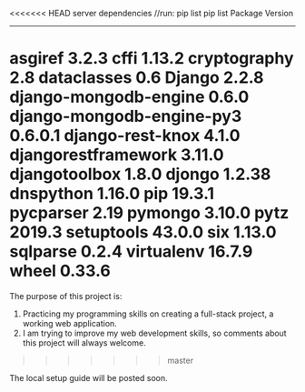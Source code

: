 <<<<<<< HEAD
server dependencies 
//run: pip list
pip list
Package                   Version
------------------------- -------
asgiref                   3.2.3
cffi                      1.13.2
cryptography              2.8
dataclasses               0.6
Django                    2.2.8
django-mongodb-engine     0.6.0
django-mongodb-engine-py3 0.6.0.1
django-rest-knox          4.1.0
djangorestframework       3.11.0
djangotoolbox             1.8.0
djongo                    1.2.38
dnspython                 1.16.0
pip                       19.3.1
pycparser                 2.19
pymongo                   3.10.0
pytz                      2019.3
setuptools                43.0.0
six                       1.13.0
sqlparse                  0.2.4
virtualenv                16.7.9
wheel                     0.33.6
=======
The purpose of this project is:
  1. Practicing my programming skills on creating a full-stack project, a working web application.
  2. I am trying to improve my web development skills, so comments about this project will always welcome.
>>>>>>> master

The local setup guide will be posted soon.
